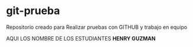 # git-prueba
Repositorio creado para Realizar pruebas con GITHUB y trabajo en equipo

AQUI LOS NOMBRE DE LOS ESTUDIANTES
**HENRY GUZMAN**

